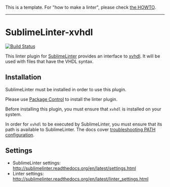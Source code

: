 This is a template. For "how to make a linter", please check [the HOWTO](HOWTO.md).

-----------------------------------------------------------------

SublimeLinter-xvhdl
================================

[![Build Status](https://travis-ci.org/SublimeLinter/SublimeLinter-xvhdl.svg?branch=master)](https://travis-ci.org/SublimeLinter/SublimeLinter-xvhdl)

This linter plugin for [SublimeLinter](https://github.com/SublimeLinter/SublimeLinter) provides an interface to [xvhdl](__linter_homepage__). It will be used with files that have the VHDL syntax.

## Installation
SublimeLinter must be installed in order to use this plugin. 

Please use [Package Control](https://packagecontrol.io) to install the linter plugin.

Before installing this plugin, you must ensure that `xvhdl` is installed on your system.

In order for `xvhdl` to be executed by SublimeLinter, you must ensure that its path is available to SublimeLinter. The docs cover [troubleshooting PATH configuration](http://sublimelinter.readthedocs.io/en/latest/troubleshooting.html#finding-a-linter-executable).

## Settings
- SublimeLinter settings: http://sublimelinter.readthedocs.org/en/latest/settings.html
- Linter settings: http://sublimelinter.readthedocs.org/en/latest/linter_settings.html
